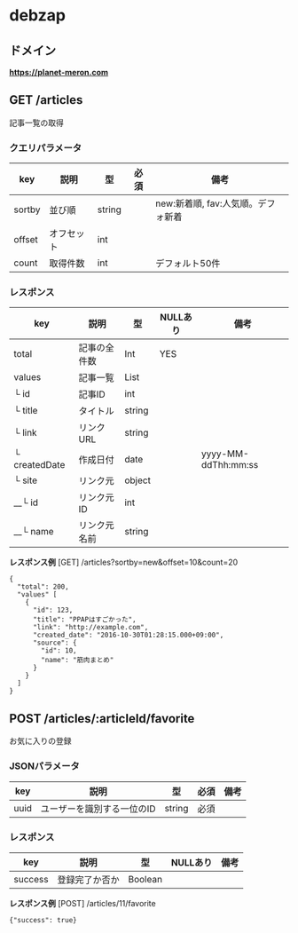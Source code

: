 # debzap

## ドメイン

**https://planet-meron.com**

## GET /articles
記事一覧の取得

### クエリパラメータ

|key |説明 |型 |必須 |備考|
|---|---|---|---|---|
|sortby|並び順 | string| | new:新着順, fav:人気順。デフォ新着|
|offset |オフセット|int | | |
|count |取得件数 | int | |デフォルト50件 |

### レスポンス

|key |説明 |型 |NULLあり|備考 |
|---|---|---|---|---|
|total |記事の全件数| Int | YES | |
|values |記事一覧 | List | | |
|└ id |記事ID |int | | |
|└ title |タイトル |string | | |
|└ link |リンクURL |string | | |
|└ createdDate|作成日付 |date | |yyyy-MM-ddThh:mm:ss|
|└ site |リンク元 |object| | |
|__└ id |リンク元ID |int | | |
|__└ name |リンク元名前 |string | | |

**レスポンス例**
[GET] /articles?sortby=new&offset=10&count=20

```
{
  "total": 200,
  "values" [
    {
      "id": 123,
      "title": "PPAPはすごかった",
      "link": "http://example.com",
      "created_date": "2016-10-30T01:28:15.000+09:00",
      "source": {
        "id": 10,
        "name": "筋肉まとめ"
      }
    }
  ]
}
```

## POST /articles/:articleId/favorite

お気に入りの登録

### JSONパラメータ

|key |説明 |型 |必須 |備考|
|---|---|---|---|---|
|uuid|ユーザーを識別する一位のID|string|必須||

### レスポンス

|key |説明 |型 |NULLあり|備考 |
|---|---|---|---|---|
| success | 登録完了か否か | Boolean | | |

**レスポンス例**
[POST] /articles/11/favorite

```
{"success": true}
```
